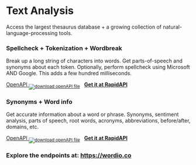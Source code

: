 # Text Analysis

Access the largest thesaurus database + a growing collection of natural-language-processing tools.

### Spellcheck + Tokenization + Wordbreak

Break up a long string of characters into words. Get parts-of-speech and synonyms about each token. Optionally, perform spellcheck using Microsoft AND Google. This adds a few hundred milliseconds.

<a href="/openAPI/v1-spellcheck-tokenization-wordbreak.yaml" download>OpenAPI <sub><img class="side-contact-icon" alt="download openAPI file" src="/images/openAPI/file-download.svg" /></sub></a> &nbsp; <a href="https://rapidapi.com/wordio/api/spellcheck-tokenization-wordbreak" target="_blank"><b>Get it at RapidAPI</b><span class="icon-external-link"></span></a>

### Synonyms + Word info

Get accurate information about a word or phrase. Synonyms, sentiment analysis, parts of speech, root words, acronyms, abbreviations, before/after, domains, etc.

<a href="/openAPI/v1-synonyms-word-info.yaml" download>OpenAPI <sub><img class="side-contact-icon" alt="download openAPI file" src="/images/openAPI/file-download.svg" /></sub></a> &nbsp; <a href="https://rapidapi.com/wordio/api/synonyms-word-info" target="_blank"><b>Get it at RapidAPI</b><span class="icon-external-link"></span></a>

### Explore the endpoints at: [https://wordio.co<span class="icon-external-link"></span>](https://wordio.co)
